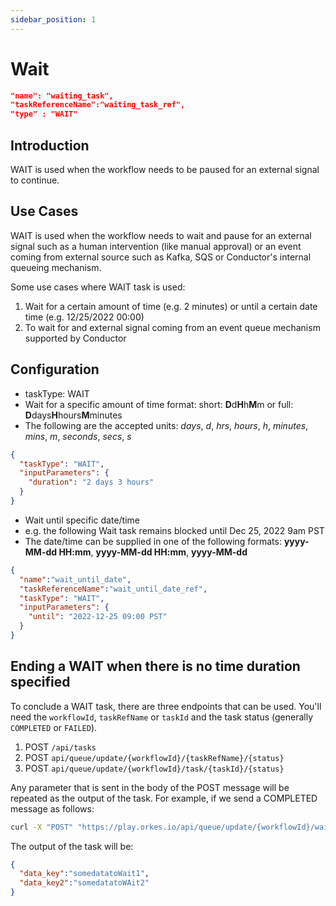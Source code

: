 ```yaml
---
sidebar_position: 1
---
```


# Wait
```json
"name": "waiting_task",
"taskReferenceName":"waiting_task_ref",
"type" : "WAIT"
```
## Introduction

WAIT is used when the workflow needs to be paused for an external signal to continue.

## Use Cases
WAIT is used when the workflow needs to wait and pause for an external signal such as a human intervention 
(like manual approval) or an event coming from external source such as Kafka, SQS or Conductor's internal queueing mechanism.

Some use cases where WAIT task is used:

1. Wait for a certain amount of time (e.g. 2 minutes) or until a certain date time (e.g. 12/25/2022 00:00)
2. To wait for and external signal coming from an event queue mechanism supported by Conductor

## Configuration
* taskType: WAIT
* Wait for a specific amount of time
format: short: **D**d**H**h**M**m or full:  **D**days**H**hours**M**minutes 
* The following are the accepted units: *days*, *d*, *hrs*, *hours*, *h*, *minutes*, *mins*, *m*, *seconds*, *secs*, *s*
```json
{
  "taskType": "WAIT",
  "inputParameters": {
    "duration": "2 days 3 hours"  
  }
}
```
* Wait until specific date/time
* e.g. the following Wait task remains blocked until Dec 25, 2022 9am PST
* The date/time can be supplied in one of the following formats: 
**yyyy-MM-dd HH:mm**, **yyyy-MM-dd HH:mm**, **yyyy-MM-dd**
```json
{
  "name":"wait_until_date",
  "taskReferenceName":"wait_until_date_ref",
  "taskType": "WAIT",
  "inputParameters": {
    "until": "2022-12-25 09:00 PST"
  }
}
```

## Ending a WAIT when there is no time duration specified

To conclude a WAIT task, there are three endpoints that can be used. 
You'll need the  ```workflowId```, ```taskRefName``` or ```taskId``` and the task status (generally ```COMPLETED``` or ```FAILED```).

1. POST ```/api/tasks```
2. POST ```api/queue/update/{workflowId}/{taskRefName}/{status}``` 
3. POST ```api/queue/update/{workflowId}/task/{taskId}/{status}``` 

Any parameter that is sent in the body of the POST message will be repeated as the output of the task.  For example, if we send a COMPLETED message as follows:

```bash
curl -X "POST" "https://play.orkes.io/api/queue/update/{workflowId}/waiting_around_ref/COMPLETED" -H 'Content-Type: application/json' -d '{"data_key":"somedatatoWait1","data_key2":"somedatatoWAit2"}'
```

The output of the task will be:

```json
{
  "data_key":"somedatatoWait1",
  "data_key2":"somedatatoWAit2"
}
```